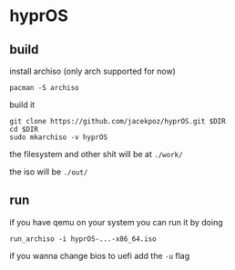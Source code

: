 # hyprOS

## build

install archiso (only arch supported for now)
```
pacman -S archiso
```

build it
```
git clone https://github.com/jacekpoz/hyprOS.git $DIR
cd $DIR
sudo mkarchiso -v hyprOS
```

the filesystem and other shit will be at `./work/`

the iso will be `./out/`

## run

if you have qemu on your system you can run it by doing
```
run_archiso -i hyprOS-...-x86_64.iso
```
if you wanna change bios to uefi add the `-u` flag
